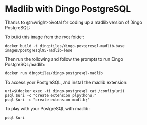 # Madlib with Dingo PostgreSQL

Thanks to @mwright-pivotal for coding up a madlib version of Dingo PostgreSQL:

To build this image from the root folder:

```
docker build -t dingotiles/dingo-postgresql-madlib-base images/postgresql95-madlib-base
```

Then run the following and follow the prompts to run Dingo PostgreSQL/madlib:

```
docker run dingotiles/dingo-postgresql-madlib
```

To access your PostgreSQL, and install the madlib extension:

```
uri=$(docker exec -ti dingo-postgresql cat /config/uri)
psql $uri -c "create extension plpythonu;"
psql $uri -c "create extension madlib;"
```

To play with your PostgreSQL with madlib:

```
psql $uri
```
